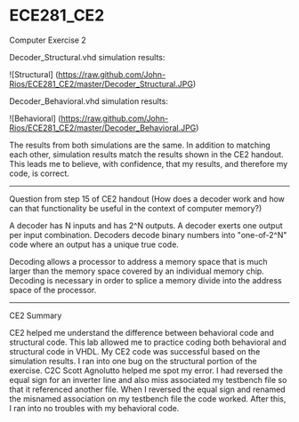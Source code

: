 ECE281_CE2
==========

Computer Exercise 2

Decoder_Structural.vhd simulation results:

![Structural] (https://raw.github.com/John-Rios/ECE281_CE2/master/Decoder_Structural.JPG)

Decoder_Behavioral.vhd simulation results:

![Behavioral] (https://raw.github.com/John-Rios/ECE281_CE2/master/Decoder_Behavioral.JPG)

The results from both simulations are the same. In addition to matching each other, simulation results match the results shown in the CE2 handout. This leads me to believe, with confidence, that my results, and therefore my code, is correct. 

________________________________________________________________________________________________________________________

Question from step 15 of CE2 handout
(How does a decoder work and how can that functionality be useful in the context of computer memory?)

A decoder has N inputs and has 2^N outputs. A decoder exerts one output per input combination. Decoders decode binary numbers into "one-of-2^N" code where an output has a unique true code.

Decoding allows a processor to address a memory space that is much larger than the memory space covered by an individual memory chip. Decoding is necessary in order to splice a memory divide into the address space of the processor. 

________________________________________________________________________________________________________________________

CE2 Summary

CE2 helped me understand the difference between behavioral code and structural code. This lab allowed me to practice coding both behavioral and structural code in VHDL. My CE2 code was successful based on the simulation results. I ran into one bug on the structural portion of the exercise. C2C Scott Agnolutto helped me spot my error. I had reversed the equal sign for an inverter line and also miss associated my testbench file so that it referenced another file. When I reversed the equal sign and renamed the misnamed association on my testbench file the code worked. After this, I ran into no troubles with my behavioral code. 
